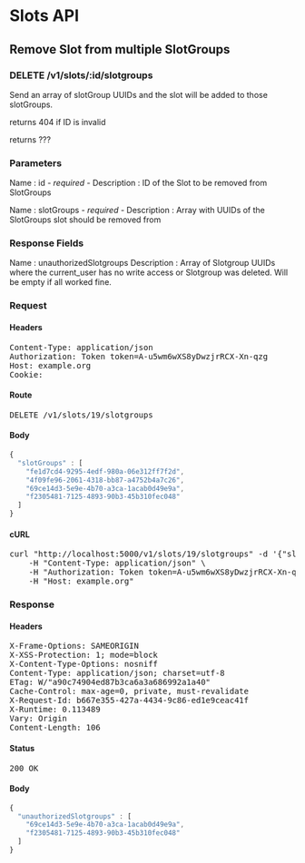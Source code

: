 # Slots API

## Remove Slot from multiple SlotGroups

### DELETE /v1/slots/:id/slotgroups

Send an array of slotGroup UUIDs and the slot will be added to those slotGroups.

returns 404 if ID is invalid

returns ???

### Parameters

Name : id *- required -*
Description : ID of the Slot to be removed from SlotGroups

Name : slotGroups *- required -*
Description : Array with UUIDs of the SlotGroups slot should be removed from


### Response Fields

Name : unauthorizedSlotgroups
Description : Array of Slotgroup UUIDs where the current_user has no write access or Slotgroup was deleted. Will be empty if all worked fine.

### Request

#### Headers

<pre>Content-Type: application/json
Authorization: Token token=A-u5wm6wXS8yDwzjrRCX-Xn-qzg
Host: example.org
Cookie: </pre>

#### Route

<pre>DELETE /v1/slots/19/slotgroups</pre>

#### Body
```javascript
{
  "slotGroups" : [
    "fe1d7cd4-9295-4edf-980a-06e312ff7f2d",
    "4f09fe96-2061-4318-bb87-a4752b4a7c26",
    "69ce14d3-5e9e-4b70-a3ca-1acab0d49e9a",
    "f2305481-7125-4893-90b3-45b310fec048"
  ]
}
```


#### cURL

<pre class="request">curl &quot;http://localhost:5000/v1/slots/19/slotgroups&quot; -d &#39;{&quot;slotGroups&quot;:[&quot;fe1d7cd4-9295-4edf-980a-06e312ff7f2d&quot;,&quot;4f09fe96-2061-4318-bb87-a4752b4a7c26&quot;,&quot;69ce14d3-5e9e-4b70-a3ca-1acab0d49e9a&quot;,&quot;f2305481-7125-4893-90b3-45b310fec048&quot;]}&#39; -X DELETE \
	-H &quot;Content-Type: application/json&quot; \
	-H &quot;Authorization: Token token=A-u5wm6wXS8yDwzjrRCX-Xn-qzg&quot; \
	-H &quot;Host: example.org&quot;</pre>

### Response

#### Headers

<pre>X-Frame-Options: SAMEORIGIN
X-XSS-Protection: 1; mode=block
X-Content-Type-Options: nosniff
Content-Type: application/json; charset=utf-8
ETag: W/&quot;a90c74904ed87b3ca6a3a686992a1a40&quot;
Cache-Control: max-age=0, private, must-revalidate
X-Request-Id: b667e355-427a-4434-9c86-ed1e9ceac41f
X-Runtime: 0.113489
Vary: Origin
Content-Length: 106</pre>

#### Status

<pre>200 OK</pre>

#### Body

```javascript
{
  "unauthorizedSlotgroups" : [
    "69ce14d3-5e9e-4b70-a3ca-1acab0d49e9a",
    "f2305481-7125-4893-90b3-45b310fec048"
  ]
}
```
